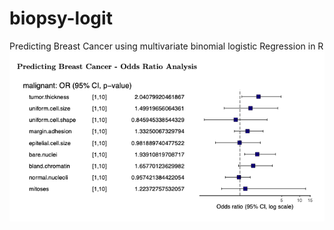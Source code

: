 # biopsy-logit
Predicting Breast Cancer using multivariate binomial logistic Regression in R
![](OR_plot.png)
